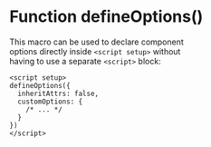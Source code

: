 # Function defineOptions()

This macro can be used to declare component  
options directly inside `<script setup>` without  
having to use a separate `<script>` block:  

```vue
<script setup>
defineOptions({
  inheritAttrs: false,
  customOptions: {
    /* ... */
  }
})
</script>
``` 

